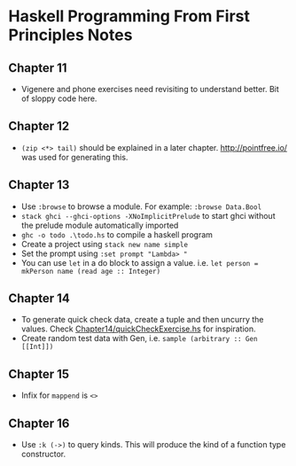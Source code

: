 # Haskell Programming From First Principles Notes

## Chapter 11

* Vigenere and phone exercises need revisiting to understand better. Bit of sloppy code here.

## Chapter 12

* `(zip <*> tail)` should be explained in a later chapter. http://pointfree.io/ was used for generating this.

## Chapter 13

* Use `:browse` to browse a module. For example: `:browse Data.Bool`
* `stack ghci --ghci-options -XNoImplicitPrelude` to start ghci without the prelude module automatically imported
* `ghc -o todo .\todo.hs` to compile a haskell program
* Create a project using `stack new name simple`
* Set the prompt using `:set prompt "Lambda> "`
* You can use `let` in a do block to assign a value. i.e. `let person = mkPerson name (read age :: Integer)`

## Chapter 14

* To generate quick check data, create a tuple and then uncurry the values. Check [Chapter14/quickCheckExercise.hs](./Chapter14/quickCheckExercise.hs) for inspiration.
* Create random test data with Gen, i.e. `sample (arbitrary :: Gen [[Int]])`

## Chapter 15

* Infix for `mappend` is `<>`

## Chapter 16

* Use `:k (->)` to query kinds. This will produce the kind of a function type constructor.